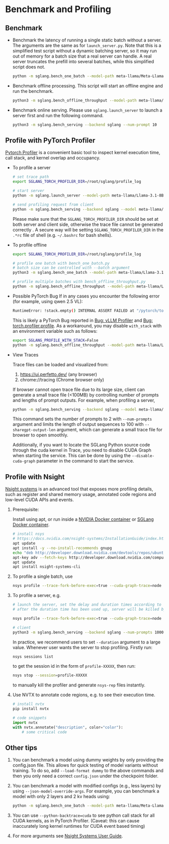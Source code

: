 # Benchmark and Profiling

## Benchmark

- Benchmark the latency of running a single static batch without a server. The arguments are the same as for `launch_server.py`.
  Note that this is a simplified test script without a dynamic batching server, so it may run out of memory for a batch size that a real server can handle. A real server truncates the prefill into several batches, while this simplified script does not.

  ```bash
  python -m sglang.bench_one_batch --model-path meta-llama/Meta-Llama-3.1-8B-Instruct --batch 32 --input-len 256 --output-len 32
  ```

- Benchmark offline processing. This script will start an offline engine and run the benchmark.

  ```bash
  python3 -m sglang.bench_offline_throughput --model-path meta-llama/Meta-Llama-3.1-8B-Instruct --num-prompts 10
  ```

- Benchmark online serving. Please use `sglang.launch_server` to launch a server first and run the following command.

  ```bash
  python3 -m sglang.bench_serving --backend sglang --num-prompt 10
  ```

## Profile with PyTorch Profiler

[Pytorch Profiler](https://pytorch.org/tutorials/recipes/recipes/profiler_recipe.html) is a convenient basic tool to inspect kernel execution time, call stack, and kernel overlap and occupancy.

- To profile a server

  ```bash
  # set trace path
  export SGLANG_TORCH_PROFILER_DIR=/root/sglang/profile_log

  # start server
  python -m sglang.launch_server --model-path meta-llama/Llama-3.1-8B-Instruct

  # send profiling request from client
  python -m sglang.bench_serving --backend sglang --model meta-llama/Llama-3.1-8B-Instruct --num-prompts 10 --sharegpt-output-len 100 --profile
  ```

  Please make sure that the `SGLANG_TORCH_PROFILER_DIR` should be set at both server and client side, otherwise the trace file cannot be generated correctly . A secure way will be setting `SGLANG_TORCH_PROFILER_DIR` in the `.*rc` file of shell (e.g. `~/.bashrc` for bash shells).

- To profile offline
  ```bash
  export SGLANG_TORCH_PROFILER_DIR=/root/sglang/profile_log

  # profile one batch with bench_one_batch.py
  # batch size can be controlled with --batch argument
  python3 -m sglang.bench_one_batch --model-path meta-llama/Llama-3.1-8B-Instruct --batch 32 --input-len 1024 --output-len 10 --profile

  # profile multiple batches with bench_offline_throughput.py
  python -m sglang.bench_offline_throughput --model-path meta-llama/Llama-3.1-8B-Instruct --dataset-name random --num-prompts 10 --profile --mem-frac=0.8
  ```

- Possible PyTorch Bug
  If in any cases you encounter the following error (for example, using qwen 2.5 VL):
  ```bash
  RuntimeError: !stack.empty() INTERNAL ASSERT FAILED at "/pytorch/torch/csrc/autograd/profiler_python.cpp":983, please report a bug to PyTorch. Python replay stack is empty.
  ```
  This is likely a PyTorch Bug reported in [Bug: vLLM Profiler](https://github.com/vllm-project/vllm/issues/18240) and [Bug: torch.profiler.profile](https://github.com/pytorch/pytorch/issues/101632). As a workaround, you may disable `with_stack` with an environment variable such as follows:
  ```bash
  export SGLANG_PROFILE_WITH_STACK=False
  python -m sglang.bench_offline_throughput --model-path meta-llama/Llama-3.1-8B-Instruct --dataset-name random --num-prompts 10 --profile --mem-frac=0.8
  ```

- View Traces

  Trace files can be loaded and visualized from:

  1. https://ui.perfetto.dev/ (any browser)
  2. chrome://tracing (Chrome browser only)

  If browser cannot open trace file due to its large size,
  client can generate a small trace file (<100MB) by controlling number of prompts and lengths of prompt outputs.
  For example, when profiling a server,

  ```bash
  python -m sglang.bench_serving --backend sglang --model meta-llama/Llama-3.1-8B-Instruct --num-prompts 2 --sharegpt-output-len 100 --profile
  ```

  This command sets the number of prompts to 2 with `--num-prompts` argument and limits the length of output sequences to 100 with `--sharegpt-output-len` argument, which can generate a small trace file for browser to open smoothly.

  Additionally, if you want to locate the SGLang Python source code through the cuda kernel in Trace, you need to disable CUDA Graph when starting the service. This can be done by using the `--disable-cuda-graph` parameter in the command to start the service.

## Profile with Nsight

[Nsight systems](https://docs.nvidia.com/nsight-systems/) is an advanced tool that exposes more profiling details, such as register and shared memory usage, annotated code regions and low-level CUDA APIs and events.

1. Prerequisite:

   Install using apt, or run inside a [NVIDIA Docker container](https://catalog.ngc.nvidia.com/orgs/nvidia/containers/pytorch/tags) or [SGLang Docker container](https://github.com/sgl-project/sglang/tree/main/docker).

   ```bash
   # install nsys
   # https://docs.nvidia.com/nsight-systems/InstallationGuide/index.html
   apt update
   apt install -y --no-install-recommends gnupg
   echo "deb http://developer.download.nvidia.com/devtools/repos/ubuntu$(source /etc/lsb-release; echo "$DISTRIB_RELEASE" | tr -d .)/$(dpkg --print-architecture) /" | tee /etc/apt/sources.list.d/nvidia-devtools.list
   apt-key adv --fetch-keys http://developer.download.nvidia.com/compute/cuda/repos/ubuntu1804/x86_64/7fa2af80.pub
   apt update
   apt install nsight-systems-cli
   ```

2. To profile a single batch, use

   ```bash
   nsys profile --trace-fork-before-exec=true --cuda-graph-trace=node python3 -m sglang.bench_one_batch --model meta-llama/Meta-Llama-3-8B --batch-size 64 --input-len 512
   ```

3. To profile a server, e.g.

   ```bash
   # launch the server, set the delay and duration times according to needs
   # after the duration time has been used up, server will be killed by nsys

   nsys profile --trace-fork-before-exec=true --cuda-graph-trace=node -o sglang.out --delay 60 --duration 70 python3 -m sglang.launch_server --model-path meta-llama/Llama-3.1-8B-Instruct --disable-radix-cache

   # client
   python3 -m sglang.bench_serving --backend sglang --num-prompts 1000 --dataset-name random --random-input 1024 --random-output 512
   ```

   In practice, we recommend users to set `--duration` argument to a large value. Whenever user wants the server to stop profiling. Firstly run:

   ```bash
   nsys sessions list
   ```

   to get the session id in the form of `profile-XXXXX`, then run:

   ```bash
   nsys stop --session=profile-XXXXX
   ```

   to manually kill the profiler and generate `nsys-rep` files instantly.

4. Use NVTX to annotate code regions, e.g. to see their execution time.

   ```bash
   # install nvtx
   pip install nvtx
   ```

   ```python
   # code snippets
   import nvtx
   with nvtx.annotate("description", color="color"):
       # some critical code
   ```

## Other tips

1. You can benchmark a model using dummy weights by only providing the config.json file. This allows for quick testing of model variants without training. To do so, add `--load-format dummy` to the above commands and then you only need a correct `config.json` under the checkpoint folder.
2. You can benchmark a model with modified configs (e.g., less layers) by using `--json-model-override-args`. For example, you can benchmark a model with only 2 layers and 2 kv heads using:

   ```bash
   python -m sglang.bench_one_batch --model-path meta-llama/Meta-Llama-3.1-8B-Instruct --batch 32 --input-len 256 --output-len 32 --load-format dummy --json-model-override-args '{"num_hidden_layers": 1, "num_key_value_heads": 1}'
   ```

3. You can use `--python-backtrace=cuda` to see python call stack for all CUDA kernels, as in PyTorch Profiler. (Caveat: this can cause inaccurately long kernel runtimes for CUDA event based timing)
4. For more arguments see [Nsight Systems User Guide](https://docs.nvidia.com/nsight-systems/UserGuide/index.html).
